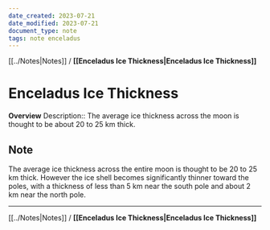 ```yaml
---
date_created: 2023-07-21
date_modified: 2023-07-21
document_type: note
tags: note enceladus
---
```

[[../Notes|Notes]] / **[[Enceladus Ice Thickness|Enceladus Ice Thickness]]**
# Enceladus Ice Thickness
**Overview**
Description:: The average ice thickness across the moon is thought to be about 20 to 25 km thick.

## Note
The average ice thickness across the entire moon is thought to be 20 to 25 km thick. However the ice shell becomes significantly thinner toward the poles, with a thickness of less than 5 km near the south pole and about 2 km near the north pole.


---
[[../Notes|Notes]] / **[[Enceladus Ice Thickness|Enceladus Ice Thickness]]**